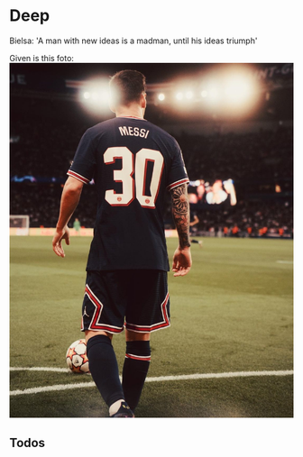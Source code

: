 # Deep

Bielsa: 'A man with new ideas is a madman, until his ideas triumph'

Given is this foto:
![](messi2.jpeg)

## Todos
